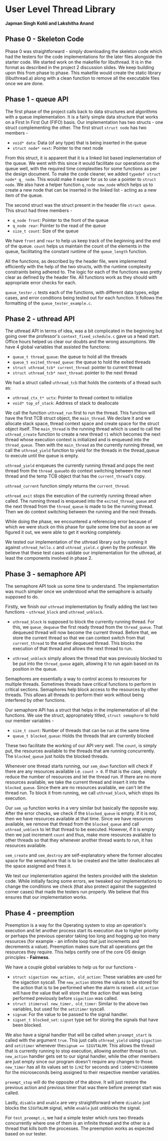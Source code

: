 # User Level Thread Library
**Japman Singh Kohli and Lakshitha Anand**

## Phase 0 - Skeleton Code
Phase 0 was straightforward - simply downloading the skeleton code which had the
testers for the code implementations for the later files alongside the starter 
code. We started work on the makefile for libuthread. It is in the format as 
described in the project 2 discussion slides. We keep building upon this from 
phase to phase. This makefile would create the static library (libuthread.a) 
along with a clean function to remove all the executable files once we are done.

## Phase 1 - queue API
The first phase of the project calls back to data structures and algorithms with
a queue implementation. It is a fairly simple data structure that works on a 
First In First Out (FIFO) basis. Our implementation has two structs - one struct
complementing the other. The first struct `struct node` has two members -

- `void* data`: Data (of any type) that is being inserted in the 
queue
- `struct node* next`: Pointer to the next node

From this struct, it is apparent that it is a linked list based implementation 
of the queue. We went with this since it would facilitate our operations on the 
queue well, with the required time complexities for some functions as per
the design document. To make the code cleaner, we added `typedef struct node* q_
node`. This would make it easier for us to use a pointer to `struct node`.
We also have a helper function `q_node new_node` which helps us to create a new 
node that can be inserted in the linked list - acting as a new item of the 
queue.

The second struct was the struct present in the header file `struct queue`. This
struct had three members - 

- `q_node front`: Pointer to the front of the queue
- `q_node rear`: Pointer to the read of the queue
- `size_t count`: Size of the queue

We have `front` and `rear` to help us keep track of the beginning and the end of
the queue. `count` helps us maintain the count of the elements in the queue, 
facilitating the constant runtime of the `queue_length` function. 

All the functions, as described by the header file, were implemented efficiently
with the help of the two structs, with the runtime complexity constraints being 
adhered to. The logic for each of the functions was pretty clear as defined by 
the header file. All functions work as they should with appropriate error checks 
for each. 

`queue_tester.c` tests each of the functions, with different data types, edge 
cases, and error conditions being tested out for each function. It follows the 
formatting of the `queue_tester_example.c`. 

## Phase 2 - uthread API

The uthread API in terms of idea, was a bit complicated in the beginning but
going over the professor's `context_fixed_schedule.c` gave us a head start.
Office hours helped us clear our doubts and the wrong assumptions. We have 4 
global variables that assisted the functions: 
- `queue_t thread_queue`: the queue to hold all the threads
- `queue_t exited_thread_queue`: the queue to hold the exited threads
- `struct uthread_tcb* current_thread`: pointer to current thread
- `struct uthread_tcb* next_thread`: pointer to the next thread

We had a struct called `uthread_tcb` that holds the contents of a thread such 
as:
- `uthread_ctx_t* uctx`: Pointer to thread context to initialize
- `void* top_of_stack`: Address of stack to deallocate

We call the function `uthread_run` first to run the thread. This function will 
have the first TCB struct object, the `main_thread`. We declare it and we 
allocate stack space, thread context space and create space for the struct 
object itself. The `main_thread` is the running thread which is used to call the 
`uthread_create` function to create a new thread `t1` which becomes the next 
thread whose execution context is initialized and is enqueued into the 
`thread_queue`. Then with the `main_thread` as the currently running thread, we 
call the `uthread_yield` function to yield for the threads in the thread_queue 
to execute until the queue is empty.

`uthread_yield` enqueues the currently running thread and pops the next thread 
from the `thread_queue`to do context switching between the next thread and the 
temp TCB object that has the `current_thread`'s copy.

`uthread_current` function simply returns the `current_thread`.

`uthread_exit` stops the execution of the currently running thread when called. 
The running thread is enqueued into the `exited_thread_queue` and the next 
thread from the `thread_queue` is made to be the running thread. Then we do
context switching between the running and the next threads.

While doing the phase, we encountered a referencing error because of which we 
were stuck on this phase for quite some time but as soon as we figured it out, 
we were able to get it working completely.

We tested our implementation of the uthread library out by running it against 
`uthread_hello.c` and `uthread_yield.c` given by the professor. We believe that 
these test cases validate our implementation for the uthread, at least the
components involved in phase 2.

## Phase 3 - semaphore API
The semaphore API took us some time to understand. The implementation was much 
simpler once we understood what the semaphore is actually supposed to do. 

Firstly, we finish our `uthread` implementation by finally adding the last two 
functions - `uthread_block` and `uthread_unblock`. 

- `uthread_block` is supposed to block the currently running thread. For this, 
we `queue_dequeue` the first ready thread from the `thread_queue`. That dequeued 
thread will now become the current thread. Before that, we store the current 
thread so that we can context switch from that `current_thread` to the earlier
dequeued thread. This blocks the execution of that thread and allows the next 
thread to run. 

- `uthread_unblock` simply allows the thread that was previously blocked to be
put into the `thread_queue` again, allowing it to run again based on its
position in the queue.

Semaphores are essentially a way to control access to resources for multiple 
threads. Sometimes threads have critical functions to perform in critical 
sections. Semaphores help block access to the resources by other threads. This
allows all threads to perform their work without being interfered by other 
functions. 

Our semaphore API has a struct that helps in the implementation of all the 
functions. We use the struct, appropriately titled,  `struct semaphore` to hold 
our member variables - 

- `size_t count`: Number of threads that can be run at the same time
- `queue_t blocked_queue`: Holds the threads that are currently blocked

These two facilitate the working of our API very well. The `count`, is simply 
put, the resources available to the threads that are running concurrently. The
`blocked_queue` just holds the blocked threads.

Whenever one thread starts running, our `sem_down` function will check if there 
are any resources available i.e. `count > 0`. If that is the case, simply reduce
the number of resources and let the thread run. If there are no more resources 
available, we take the current thread and insert it into the `blocked_queue`.
Since there are no resources available, we can't let the thread run. To block it
from running, we call `uthread_block`, which stops its execution.

Our `sem_up` function works in a very similar but basically the opposite way. 
After the error checks, we check if the `blocked_queue` is empty. If it is not, 
then we have resources available at that time. Since we have resources 
available, we remove that thread from the `blocked_queue` and call 
`uthread_unblock` to let that thread to be executed. However, if it is empty 
then we just increment `count` and thus, make more resources available to other 
threads so that they whenever another thread wants to run, it has resources 
available. 

`sem_create` and `sem_destroy` are self-explanatory where the former allocates 
space for the semaphore that is to be created and the latter deallocates all the
space assigned and frees it. 

We test our implementation against the testers provided with the skeleton code. 
While initially facing some errors, we tweaked our implementations to change the 
conditions we check (that also protect against the suggested corner cases) that 
made the testers run properly. We believe that this ensures that our 
implementation works.

## Phase 4 - preemption
Preemption is a way for the Operating system to stop an operation's execution 
and let another process start its execution due to higher priority or perhaps 
the previous operator taking too long and hogging up too many resources 
(for example - an infinite loop that just increments and decrements a value).
Preemption makes sure that all operations get the resources they require. This 
helps certify one of the core OS design principles - **Fairness**. 

We have a couple global variables to help us for our functions -

- `struct sigaction new_action, old_action`: These variables are used for the 
sigaction syscall. The `new_action` stores the values to be stored for the 
action that is to be performed when the alarm is raised. `old_action` will have 
the value that will store that the action that was being performed previously
before `sigaction` was called.
- `struct itimerval new_timer, old_timer`: Similar to the above two variables,
but used for the `setitimer` syscall.
- `signum`: For the value to be passed to the signal handler.
- `sigset_t blocked_set`: `sigset` type set for storing the signals that have 
been blocked. 

We also have a signal handler that will be called when `preempt_start` is 
called with the argument `true`. This just calls `uthread_yield` using 
`sigaction` and `setitimer` whenever the`signum == SIGVTALRM`. This allows the 
thread that is currently running to stop execution, allowing another thread to 
run. `new_action` handler gets set to our signal handler, while the other 
members are just empty since our program doesn't require any changes to those.
`new_timer` has all its values set to `1/HZ` for seconds and `(1000*HZ)%1000000` 
for the microseconds being assigned to their respective member variables. 

`preempt_stop` will do the opposite of the above. It will just restore the 
previous action and previous timer that was there before preempt start was 
called. 

Lastly, `disable` and `enable` are very straightforward where `disable` just 
blocks the `SIGVTALRM` signal, while `enable` just unblocks the signal. 

For `test_preempt.c`, we had a simple tester which runs two threads concurrently
where one of them is an infinite thread and the other is a thread that kills 
both the processes. The preemption works as expected based on our tester.
